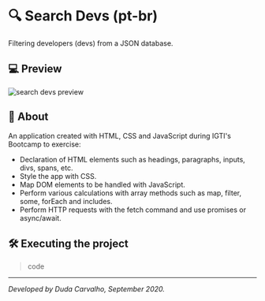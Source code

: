 # 🔍 Search Devs (pt-br)
Filtering developers (devs) from a JSON database.

## 💻 Preview
<img src="./search-dev.preview.jpg" alt="search devs preview">

## 📖 About
An application created with HTML, CSS and JavaScript during IGTI's Bootcamp to exercise:
- Declaration of HTML elements such as headings, paragraphs, inputs, divs, spans, etc.
- Style the app with CSS.
- Map DOM elements to be handled with JavaScript.
- Perform various calculations with array methods such as map, filter, some, forEach and includes.
- Perform HTTP requests with the fetch command and use promises or async/await.

## 🛠 Executing the project
> code

---
*Developed by Duda Carvalho, September 2020.*
